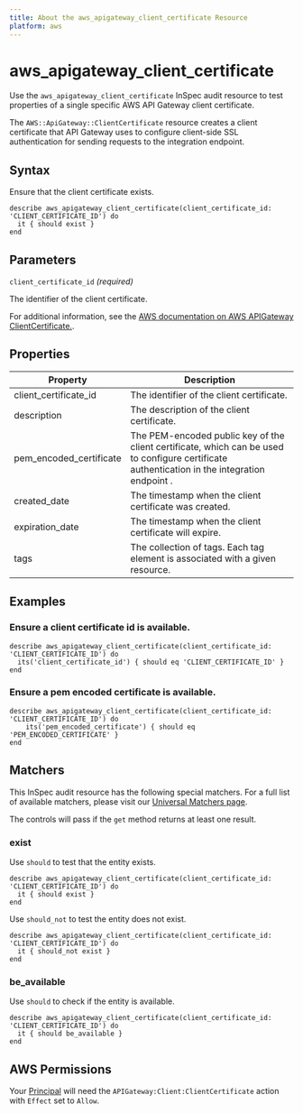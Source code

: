 ```yaml
---
title: About the aws_apigateway_client_certificate Resource
platform: aws
---
```


# aws_apigateway_client_certificate

Use the `aws_apigateway_client_certificate` InSpec audit resource to test properties of a single specific AWS API Gateway client certificate.

The `AWS::ApiGateway::ClientCertificate` resource creates a client certificate that API Gateway uses to configure client-side SSL authentication for sending requests to the integration endpoint.

## Syntax

Ensure that the client certificate exists.

    describe aws_apigateway_client_certificate(client_certificate_id: 'CLIENT_CERTIFICATE_ID') do
      it { should exist }
    end

## Parameters

`client_certificate_id` _(required)_

The identifier of the client certificate.

For additional information, see the [AWS documentation on AWS APIGateway ClientCertificate.](https://docs.aws.amazon.com/AWSCloudFormation/latest/UserGuide/aws-resource-apigateway-clientcertificate.html).

## Properties

| Property | Description |
| --- | --- |
| client_certificate_id | The identifier of the client certificate. |
| description | The description of the client certificate. |
| pem_encoded_certificate | The PEM-encoded public key of the client certificate, which can be used to configure certificate authentication in the integration endpoint .|
| created_date | The timestamp when the client certificate was created.|
| expiration_date | The timestamp when the client certificate will expire.|
| tags | The collection of tags. Each tag element is associated with a given resource. |

## Examples

### Ensure a client certificate id is available.

    describe aws_apigateway_client_certificate(client_certificate_id: 'CLIENT_CERTIFICATE_ID') do
      its('client_certificate_id') { should eq 'CLIENT_CERTIFICATE_ID' }
    end

### Ensure a pem encoded certificate is available.

    describe aws_apigateway_client_certificate(client_certificate_id: 'CLIENT_CERTIFICATE_ID') do
        its('pem_encoded_certificate') { should eq 'PEM_ENCODED_CERTIFICATE' }
    end

## Matchers

This InSpec audit resource has the following special matchers. For a full list of available matchers, please visit our [Universal Matchers page](https://www.inspec.io/docs/reference/matchers/).

The controls will pass if the `get` method returns at least one result.

### exist

Use `should` to test that the entity exists.

    describe aws_apigateway_client_certificate(client_certificate_id: 'CLIENT_CERTIFICATE_ID') do
      it { should exist }
    end

Use `should_not` to test the entity does not exist.

    describe aws_apigateway_client_certificate(client_certificate_id: 'CLIENT_CERTIFICATE_ID') do
      it { should_not exist }
    end

### be_available

Use `should` to check if the entity is available.

    describe aws_apigateway_client_certificate(client_certificate_id: 'CLIENT_CERTIFICATE_ID') do
      it { should be_available }
    end

## AWS Permissions

Your [Principal](https://docs.aws.amazon.com/IAM/latest/UserGuide/intro-structure.html#intro-structure-principal) will need the `APIGateway:Client:ClientCertificate` action with `Effect` set to `Allow`.

